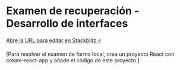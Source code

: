# Examen de recuperación - Desarrollo de interfaces

[Abre la URL para editar en Stackblitz ⚡️](https://stackblitz.com/edit/react-vzuoqs)

[Para resolver el examen de forma local, crea un proyecto React con create-react-app y añade el código de este proyecto.]
